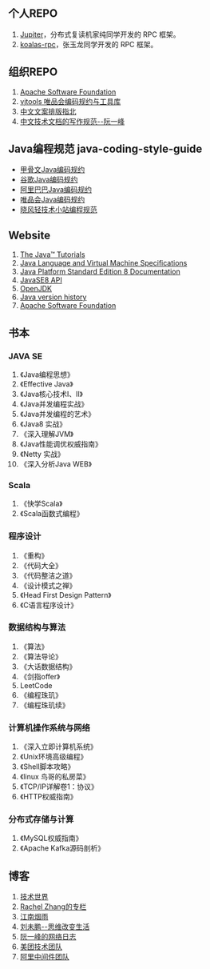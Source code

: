 

## 个人REPO
1. [Jupiter](https://github.com/fengjiachun/Jupiter)，分布式复读机家纯同学开发的 RPC 框架。
1. [koalas-rpc](https://gitee.com/a1234567891/koalas-rpc)，张玉龙同学开发的 RPC 框架。


## 组织REPO
1. [Apache Software Foundation](https://github.com/apache)
1. [vjtools 唯品会编码规约与工具库](https://github.com/vipshop/vjtools)
1. [中文文案排版指北](https://github.com/sparanoid/chinese-copywriting-guidelines)
1. [中文技术文档的写作规范--阮一峰](https://github.com/ruanyf/document-style-guide)


## Java编程规范 java-coding-style-guide
* [甲骨文Java编码规约](https://wiki.sei.cmu.edu/confluence/display/java/SEI+CERT+Oracle+Coding+Standard+for+Java)
* [谷歌Java编码规约](https://google.github.io/styleguide/javaguide.html)
* [阿里巴巴Java编码规约](https://github.com/alibaba/p3c)
* [唯品会Java编码规约](https://vipshop.github.io/vjtools/#/standard/)
* [晓风轻技术小站编程规范](https://xwjie.github.io/rule/)


## Website
1. [The Java™ Tutorials](https://docs.oracle.com/javase/tutorial/reallybigindex.html)
1. [Java Language and Virtual Machine Specifications](https://docs.oracle.com/javase/specs/)
1. [Java Platform Standard Edition 8 Documentation](https://docs.oracle.com/javase/8/docs/)
1. [JavaSE8 API](https://docs.oracle.com/javase/8/docs/api/index.html)
1. [OpenJDK](http://openjdk.java.net/)
1. [Java version history](https://en.wikipedia.org/wiki/Java_version_history)
1. [Apache Software Foundation](http://www.apache.org/)


## 书本

### JAVA SE
1. 《Java编程思想》
1. 《Effective Java》
1. 《Java核心技术I、II》
1. 《Java并发编程实战》
1. 《Java并发编程的艺术》
1. 《Java8 实战》
1. 《深入理解JVM》
1. 《Java性能调优权威指南》
1. 《Netty 实战》
1. 《深入分析Java WEB》

### Scala
1. 《快学Scala》
1. 《Scala函数式编程》

### 程序设计
1. 《重构》
1. 《代码大全》
1. 《代码整洁之道》
1. 《设计模式之禅》
1. 《Head First Design Pattern》
1. 《C语言程序设计》

### 数据结构与算法
1. 《算法》
1. 《算法导论》
1. 《大话数据结构》
1. 《剑指offer》
1.  LeetCode
1. 《编程珠玑》
1. 《编程珠玑续》

### 计算机操作系统与网络
1. 《深入立即计算机系统》
1. 《Unix环境高级编程》
1. 《Shell脚本攻略》
1. 《linux 鸟哥的私房菜》
1. 《TCP/IP详解卷1：协议》
1. 《HTTP权威指南》

### 分布式存储与计算
1. 《MySQL权威指南》
1. 《Apache Kafka源码剖析》



## 博客
1. [技术世界](http://www.jasongj.com/)
1. [Rachel Zhang的专栏](https://blog.csdn.net/abcjennifer?viewmode=contents)
1. [江南烟雨](https://blog.csdn.net/xiajun07061225)
1. [刘未鹏--思维改变生活](http://mindhacks.cn/)
1. [阮一峰的网络日志](http://www.ruanyifeng.com/home.html)
1. [美团技术团队](https://tech.meituan.com/)
1. [阿里中间件团队](http://jm.taobao.org/)

